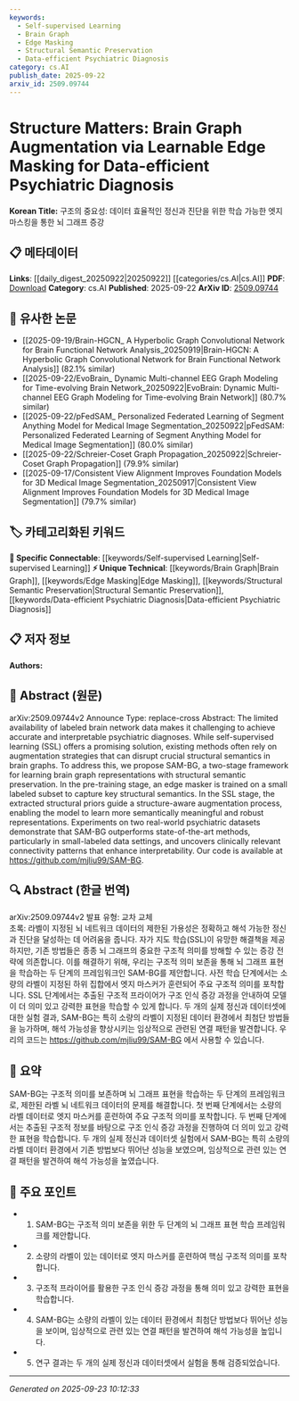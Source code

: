 ```yaml
---
keywords:
  - Self-supervised Learning
  - Brain Graph
  - Edge Masking
  - Structural Semantic Preservation
  - Data-efficient Psychiatric Diagnosis
category: cs.AI
publish_date: 2025-09-22
arxiv_id: 2509.09744
---
```


<!-- KEYWORD_LINKING_METADATA:
{
  "processed_timestamp": "2025-09-23T10:12:33.173082",
  "vocabulary_version": "1.0",
  "selected_keywords": [
    "Self-supervised Learning",
    "Brain Graph",
    "Edge Masking",
    "Structural Semantic Preservation",
    "Data-efficient Psychiatric Diagnosis"
  ],
  "rejected_keywords": [],
  "similarity_scores": {
    "Self-supervised Learning": 0.8,
    "Brain Graph": 0.78,
    "Edge Masking": 0.75,
    "Structural Semantic Preservation": 0.77,
    "Data-efficient Psychiatric Diagnosis": 0.72
  },
  "extraction_method": "AI_prompt_based",
  "budget_applied": true,
  "candidates_json": {
    "candidates": [
      {
        "surface": "Self-supervised Learning",
        "canonical": "Self-supervised Learning",
        "aliases": [
          "SSL"
        ],
        "category": "specific_connectable",
        "rationale": "Self-supervised Learning is central to the paper's methodology and connects to existing research in the field.",
        "novelty_score": 0.45,
        "connectivity_score": 0.88,
        "specificity_score": 0.7,
        "link_intent_score": 0.8
      },
      {
        "surface": "Brain Graph",
        "canonical": "Brain Graph",
        "aliases": [
          "Neural Graph",
          "Cerebral Graph"
        ],
        "category": "unique_technical",
        "rationale": "Brain Graphs are a unique focus of the study, offering a specific context for psychiatric diagnosis.",
        "novelty_score": 0.7,
        "connectivity_score": 0.65,
        "specificity_score": 0.85,
        "link_intent_score": 0.78
      },
      {
        "surface": "Edge Masking",
        "canonical": "Edge Masking",
        "aliases": [
          "Edge Filter",
          "Graph Edge Masking"
        ],
        "category": "unique_technical",
        "rationale": "Edge Masking is a novel technique introduced in the paper for preserving structural semantics in graphs.",
        "novelty_score": 0.68,
        "connectivity_score": 0.6,
        "specificity_score": 0.8,
        "link_intent_score": 0.75
      },
      {
        "surface": "Structural Semantic Preservation",
        "canonical": "Structural Semantic Preservation",
        "aliases": [
          "Semantic Structure Retention"
        ],
        "category": "unique_technical",
        "rationale": "This concept is crucial for maintaining the integrity of data representations in the study.",
        "novelty_score": 0.72,
        "connectivity_score": 0.58,
        "specificity_score": 0.82,
        "link_intent_score": 0.77
      },
      {
        "surface": "Data-efficient Psychiatric Diagnosis",
        "canonical": "Data-efficient Psychiatric Diagnosis",
        "aliases": [
          "Efficient Psychiatric Assessment"
        ],
        "category": "unique_technical",
        "rationale": "The study's goal is to improve psychiatric diagnosis with limited data, making this a key concept.",
        "novelty_score": 0.65,
        "connectivity_score": 0.55,
        "specificity_score": 0.78,
        "link_intent_score": 0.72
      }
    ],
    "ban_list_suggestions": [
      "method",
      "experiment",
      "performance"
    ]
  },
  "decisions": [
    {
      "candidate_surface": "Self-supervised Learning",
      "resolved_canonical": "Self-supervised Learning",
      "decision": "linked",
      "scores": {
        "novelty": 0.45,
        "connectivity": 0.88,
        "specificity": 0.7,
        "link_intent": 0.8
      }
    },
    {
      "candidate_surface": "Brain Graph",
      "resolved_canonical": "Brain Graph",
      "decision": "linked",
      "scores": {
        "novelty": 0.7,
        "connectivity": 0.65,
        "specificity": 0.85,
        "link_intent": 0.78
      }
    },
    {
      "candidate_surface": "Edge Masking",
      "resolved_canonical": "Edge Masking",
      "decision": "linked",
      "scores": {
        "novelty": 0.68,
        "connectivity": 0.6,
        "specificity": 0.8,
        "link_intent": 0.75
      }
    },
    {
      "candidate_surface": "Structural Semantic Preservation",
      "resolved_canonical": "Structural Semantic Preservation",
      "decision": "linked",
      "scores": {
        "novelty": 0.72,
        "connectivity": 0.58,
        "specificity": 0.82,
        "link_intent": 0.77
      }
    },
    {
      "candidate_surface": "Data-efficient Psychiatric Diagnosis",
      "resolved_canonical": "Data-efficient Psychiatric Diagnosis",
      "decision": "linked",
      "scores": {
        "novelty": 0.65,
        "connectivity": 0.55,
        "specificity": 0.78,
        "link_intent": 0.72
      }
    }
  ]
}
-->

# Structure Matters: Brain Graph Augmentation via Learnable Edge Masking for Data-efficient Psychiatric Diagnosis

**Korean Title:** 구조의 중요성: 데이터 효율적인 정신과 진단을 위한 학습 가능한 엣지 마스킹을 통한 뇌 그래프 증강

## 📋 메타데이터

**Links**: [[daily_digest_20250922|20250922]] [[categories/cs.AI|cs.AI]]
**PDF**: [Download](https://arxiv.org/pdf/2509.09744.pdf)
**Category**: cs.AI
**Published**: 2025-09-22
**ArXiv ID**: [2509.09744](https://arxiv.org/abs/2509.09744)

## 🔗 유사한 논문
- [[2025-09-19/Brain-HGCN_ A Hyperbolic Graph Convolutional Network for Brain Functional Network Analysis_20250919|Brain-HGCN: A Hyperbolic Graph Convolutional Network for Brain Functional Network Analysis]] (82.1% similar)
- [[2025-09-22/EvoBrain_ Dynamic Multi-channel EEG Graph Modeling for Time-evolving Brain Network_20250922|EvoBrain: Dynamic Multi-channel EEG Graph Modeling for Time-evolving Brain Network]] (80.7% similar)
- [[2025-09-22/pFedSAM_ Personalized Federated Learning of Segment Anything Model for Medical Image Segmentation_20250922|pFedSAM: Personalized Federated Learning of Segment Anything Model for Medical Image Segmentation]] (80.0% similar)
- [[2025-09-22/Schreier-Coset Graph Propagation_20250922|Schreier-Coset Graph Propagation]] (79.9% similar)
- [[2025-09-17/Consistent View Alignment Improves Foundation Models for 3D Medical Image Segmentation_20250917|Consistent View Alignment Improves Foundation Models for 3D Medical Image Segmentation]] (79.7% similar)

## 🏷️ 카테고리화된 키워드
**🔗 Specific Connectable**: [[keywords/Self-supervised Learning|Self-supervised Learning]]
**⚡ Unique Technical**: [[keywords/Brain Graph|Brain Graph]], [[keywords/Edge Masking|Edge Masking]], [[keywords/Structural Semantic Preservation|Structural Semantic Preservation]], [[keywords/Data-efficient Psychiatric Diagnosis|Data-efficient Psychiatric Diagnosis]]

## 📋 저자 정보

**Authors:** 

## 📄 Abstract (원문)

arXiv:2509.09744v2 Announce Type: replace-cross 
Abstract: The limited availability of labeled brain network data makes it challenging to achieve accurate and interpretable psychiatric diagnoses. While self-supervised learning (SSL) offers a promising solution, existing methods often rely on augmentation strategies that can disrupt crucial structural semantics in brain graphs. To address this, we propose SAM-BG, a two-stage framework for learning brain graph representations with structural semantic preservation. In the pre-training stage, an edge masker is trained on a small labeled subset to capture key structural semantics. In the SSL stage, the extracted structural priors guide a structure-aware augmentation process, enabling the model to learn more semantically meaningful and robust representations. Experiments on two real-world psychiatric datasets demonstrate that SAM-BG outperforms state-of-the-art methods, particularly in small-labeled data settings, and uncovers clinically relevant connectivity patterns that enhance interpretability. Our code is available at https://github.com/mjliu99/SAM-BG.

## 🔍 Abstract (한글 번역)

arXiv:2509.09744v2 발표 유형: 교차 교체  
초록: 라벨이 지정된 뇌 네트워크 데이터의 제한된 가용성은 정확하고 해석 가능한 정신과 진단을 달성하는 데 어려움을 줍니다. 자가 지도 학습(SSL)이 유망한 해결책을 제공하지만, 기존 방법들은 종종 뇌 그래프의 중요한 구조적 의미를 방해할 수 있는 증강 전략에 의존합니다. 이를 해결하기 위해, 우리는 구조적 의미 보존을 통해 뇌 그래프 표현을 학습하는 두 단계의 프레임워크인 SAM-BG를 제안합니다. 사전 학습 단계에서는 소량의 라벨이 지정된 하위 집합에서 엣지 마스커가 훈련되어 주요 구조적 의미를 포착합니다. SSL 단계에서는 추출된 구조적 프라이어가 구조 인식 증강 과정을 안내하여 모델이 더 의미 있고 강력한 표현을 학습할 수 있게 합니다. 두 개의 실제 정신과 데이터셋에 대한 실험 결과, SAM-BG는 특히 소량의 라벨이 지정된 데이터 환경에서 최첨단 방법들을 능가하며, 해석 가능성을 향상시키는 임상적으로 관련된 연결 패턴을 발견합니다. 우리의 코드는 https://github.com/mjliu99/SAM-BG 에서 사용할 수 있습니다.

## 📝 요약

SAM-BG는 구조적 의미를 보존하며 뇌 그래프 표현을 학습하는 두 단계의 프레임워크로, 제한된 라벨 뇌 네트워크 데이터의 문제를 해결합니다. 첫 번째 단계에서는 소량의 라벨 데이터로 엣지 마스커를 훈련하여 주요 구조적 의미를 포착합니다. 두 번째 단계에서는 추출된 구조적 정보를 바탕으로 구조 인식 증강 과정을 진행하여 더 의미 있고 강력한 표현을 학습합니다. 두 개의 실제 정신과 데이터셋 실험에서 SAM-BG는 특히 소량의 라벨 데이터 환경에서 기존 방법보다 뛰어난 성능을 보였으며, 임상적으로 관련 있는 연결 패턴을 발견하여 해석 가능성을 높였습니다.

## 🎯 주요 포인트

- 1. SAM-BG는 구조적 의미 보존을 위한 두 단계의 뇌 그래프 표현 학습 프레임워크를 제안합니다.
- 2. 소량의 라벨이 있는 데이터로 엣지 마스커를 훈련하여 핵심 구조적 의미를 포착합니다.
- 3. 구조적 프라이어를 활용한 구조 인식 증강 과정을 통해 의미 있고 강력한 표현을 학습합니다.
- 4. SAM-BG는 소량의 라벨이 있는 데이터 환경에서 최첨단 방법보다 뛰어난 성능을 보이며, 임상적으로 관련 있는 연결 패턴을 발견하여 해석 가능성을 높입니다.
- 5. 연구 결과는 두 개의 실제 정신과 데이터셋에서 실험을 통해 검증되었습니다.


---

*Generated on 2025-09-23 10:12:33*